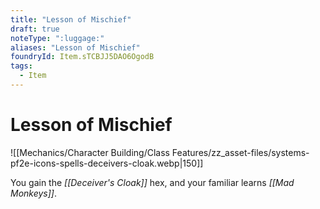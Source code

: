 ```yaml
---
title: "Lesson of Mischief"
draft: true
noteType: ":luggage:"
aliases: "Lesson of Mischief"
foundryId: Item.sTCBJJ5DAO6OgodB
tags:
  - Item
---
```


# Lesson of Mischief
![[Mechanics/Character Building/Class Features/zz_asset-files/systems-pf2e-icons-spells-deceivers-cloak.webp|150]]

You gain the _[[Deceiver's Cloak]]_ hex, and your familiar learns _[[Mad Monkeys]]_.
